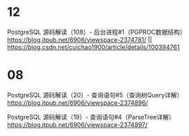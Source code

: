 
# 12

PostgreSQL 源码解读（108）- 后台进程#1（PGPROC数据结构） https://blog.itpub.net/6906/viewspace-2374781/ || https://blog.csdn.net/cuichao1900/article/details/100394761

# 08

PostgreSQL 源码解读（20）- 查询语句#5（查询树Query详解） https://blog.itpub.net/6906/viewspace-2374896/

PostgreSQL 源码解读（19）- 查询语句#4（ParseTree详解） https://blog.itpub.net/6906/viewspace-2374897/
